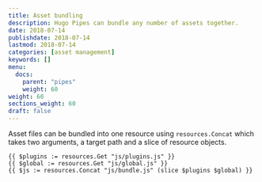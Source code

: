 ```yaml
---
title: Asset bundling
description: Hugo Pipes can bundle any number of assets together.
date: 2018-07-14
publishdate: 2018-07-14
lastmod: 2018-07-14
categories: [asset management]
keywords: []
menu:
  docs:
    parent: "pipes"
    weight: 60
weight: 60
sections_weight: 60
draft: false
---
```



Asset files can be bundled into one resource using `resources.Concat` which takes two arguments, a target path and a slice of resource objects.


```go-html-template
{{ $plugins := resources.Get "js/plugins.js" }}
{{ $global := resources.Get "js/global.js" }}
{{ $js := resources.Concat "js/bundle.js" (slice $plugins $global) }}
```